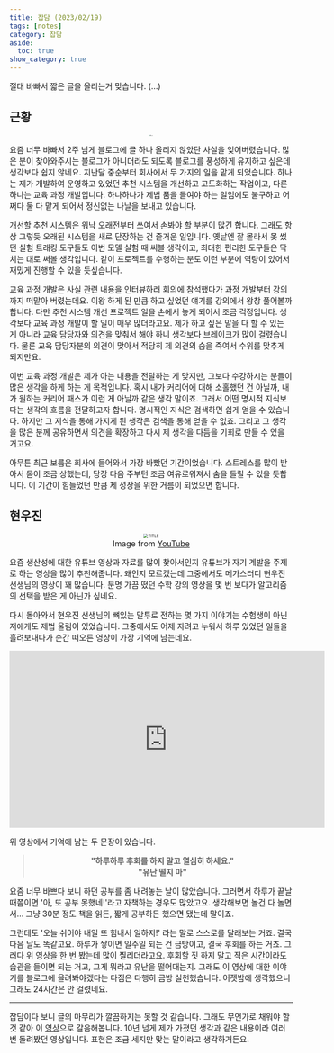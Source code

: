 ```yaml
---
title: 잡담 (2023/02/19)
tags: [notes]
category: 잡담
aside:
  toc: true
show_category: true
---
```


절대 바빠서 짧은 글을 올리는거 맞습니다. (...)

<!--more-->

## 근황

<center>
  <figure>
    <img src="/assets/images/2023-02-19-short-post/businessman-having-headache.jpg"
      alt="Busy!" style="zoom:12%;" loading="lazy"/>
  </figure>
</center>

요즘 너무 바빠서 2주 넘게 블로그에 글 하나 올리지 않았단 사실을 잊어버렸습니다.
많은 분이 찾아와주시는 블로그가 아니더라도 되도록 블로그를 풍성하게 유지하고 싶은데 생각보다 쉽지 않네요.
지난달 중순부터 회사에서 두 가지의 일을 맡게 되었습니다.
하나는 제가 개발하여 운영하고 있었던 추천 시스템을 개선하고 고도화하는 작업이고, 다른 하나는 교육 과정 개발입니다.
하나하나가 제법 품을 들여야 하는 일임에도 불구하고 어쩌다 둘 다 맡게 되어서 정신없는 나날을 보내고 있습니다.

개선할 추천 시스템은 워낙 오래전부터 쓰여서 손봐야 할 부분이 많긴 합니다.
그래도 항상 그렇듯 오래된 시스템을 새로 단장하는 건 즐거운 일입니다.
옛날엔 잘 몰라서 못 썼던 실험 트래킹 도구들도 이번 모델 실험 때 써볼 생각이고, 최대한 편리한 도구들은 닥치는 대로 써볼 생각입니다.
같이 프로젝트를 수행하는 분도 이런 부분에 역량이 있어서 재밌게 진행할 수 있을 듯싶습니다.

교육 과정 개발은 사실 관련 내용을 인터뷰하러 회의에 참석했다가 과정 개발부터 강의까지 떠맡아 버렸는데요.
이왕 하게 된 만큼 하고 싶었던 얘기를 강의에서 왕창 풀어볼까 합니다.
다만 추천 시스템 개선 프로젝트 일을 손에서 놓게 되어서 조금 걱정입니다.
생각보다 교육 과정 개발이 할 일이 매우 많더라고요.
제가 하고 싶은 말을 다 할 수 있는 게 아니라 교육 담당자와 의견을 맞춰서 해야 하니 생각보다 브레이크가 많이 걸렸습니다.
물론 교육 담당자분의 의견이 맞아서 적당히 제 의견의 숨을 죽여서 수위를 맞추게 되지만요.

이번 교육 과정 개발은 제가 아는 내용을 전달하는 게 맞지만, 그보다 수강하시는 분들이 많은 생각을 하게 하는 게 목적입니다.
혹시 내가 커리어에 대해 소홀했던 건 아닐까, 내가 원하는 커리어 패스가 이런 게 아닐까 같은 생각 말이죠.
그래서 어떤 명시적 지식보다는 생각의 흐름을 전달하고자 합니다.
명시적인 지식은 검색하면 쉽게 얻을 수 있습니다.
하지만 그 지식을 통해 가지게 된 생각은 검색을 통해 얻을 수 없죠.
그리고 그 생각을 많은 분께 공유하면서 의견을 확장하고 다시 제 생각을 다듬을 기회로 만들 수 있을 거고요.

아무튼 최근 보름은 회사에 들어와서 가장 바빴던 기간이었습니다.
스트레스를 많이 받아서 몸이 조금 상했는데, 당장 다음 주부턴 조금 여유로워져서 숨을 돌릴 수 있을 듯합니다.
이 기간이 힘들었던 만큼 제 성장을 위한 거름이 되었으면 합니다.

## 현우진

<center>
  <figure>
    <img src="https://i.ytimg.com/vi/fMhCyBeZTiU/maxresdefault.jpg"
      alt="TITLE" style="zoom:50%;" loading="lazy"/>
    <figcaption style="text-align: center;">Image from <a href="https://www.youtube.com/watch?v=fMhCyBeZTiU">YouTube</a></figcaption>
  </figure>
</center>

요즘 생산성에 대한 유튜브 영상과 자료를 많이 찾아서인지 유튜브가 자기 계발을 주제로 하는 영상을 많이 추천해줍니다.
왜인지 모르겠는데 그중에서도 메가스터디 현우진 선생님의 영상이 꽤 많습니다.
분명 가끔 떴던 수학 강의 영상을 몇 번 보다가 알고리즘의 선택을 받은 게 아닌가 싶네요.

다시 돌아와서 현우진 선생님의 뼈있는 말투로 전하는 몇 가지 이야기는 수험생이 아닌 저에게도 제법 울림이 있었습니다.
그중에서도 어제 자려고 누워서 하루 있었던 일들을 흘려보내다가 순간 떠오른 영상이 가장 기억에 남는데요.

<center><iframe width="560" height="315" src="https://www.youtube.com/embed/2nmE2_if5xw" title="YouTube video player" frameborder="0" allow="accelerometer; autoplay; clipboard-write; encrypted-media; gyroscope; picture-in-picture; web-share" allowfullscreen></iframe></center>

위 영상에서 기억에 남는 두 문장이 있습니다.

> <b><center>"하루하루 후회를 하지 말고 열심히 하세요."</center></b>
> <b><center>"유난 떨지 마"</center></b>

요즘 너무 바쁘다 보니 하던 공부를 좀 내려놓는 날이 많았습니다.
그러면서 하루가 끝날 때쯤이면 '아, 또 공부 못했네!'라고 자책하는 경우도 많았고요.
생각해보면 놀건 다 놀면서... 그냥 30분 정도 책을 읽든, 짧게 공부하든 했으면 됐는데 말이죠.

그런데도 '오늘 쉬어야 내일 또 힘내서 일하지!' 라는 말로 스스로를 달래보는 거죠.
결국 다음 날도 똑같고요.
하루가 쌓이면 일주일 되는 건 금방이고, 결국 후회를 하는 거죠.
그러다 위 영상을 한 번 봤는데 많이 찔리더라고요.
후회할 짓 하지 말고 적은 시간이라도 습관을 들이면 되는 거고, 그게 뭐라고 유난을 떨어대는지.
그래도 이 영상에 대한 이야기를 블로그에 올려봐야겠다는 다짐은 다행히 금방 실천했습니다.
어젯밤에 생각했으니 그래도 24시간은 안 걸렸네요.

---

잡담이다 보니 글의 마무리가 깔끔하지는 못할 것 같습니다.
그래도 무언가로 채워야 할 것 같아 이 [영상](https://youtube.com/shorts/CDBJVh4oFmg?feature=share)으로 갈음해봅니다.
10년 넘게 제가 가졌던 생각과 같은 내용이라 여러 번 돌려봤던 영상입니다.
표현은 조금 세지만 맞는 말이라고 생각하거든요.
